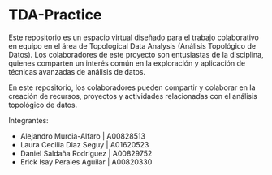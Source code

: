 # TDA-Practice
Este repositorio es un espacio virtual diseñado para el trabajo colaborativo en equipo en el área de Topological Data Analysis (Análisis Topológico de Datos). Los colaboradores de este proyecto son entusiastas de la disciplina, quienes comparten un interés común en la exploración y aplicación de técnicas avanzadas de análisis de datos.

En este repositorio, los colaboradores pueden compartir y colaborar en la creación de recursos, proyectos y actividades relacionadas con el análisis topológico de datos. 

Integrantes:

* Alejandro Murcia-Alfaro | A00828513
* Laura Cecilia Diaz Seguy | A01620523
* Daniel Saldaña Rodriguez | A00829752
* Erick Isay Perales Aguilar | A00820330
